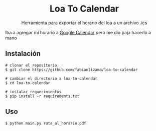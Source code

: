 <h1 align=center>
Loa To Calendar
</h1>
<p align=center>
<span>Herramienta para exportar el horario del loa a un archivo .ics</span>
<br>
</p>
<span>
Iba a agregar mi horario a <a href="https://calendar.google.com/">Google Calendar</a> pero me dio paja hacerlo a mano
</span>


## Instalación
```console
# clonar el repositorio
$ git clone https://github.com/fabianlizama/loa-to-calendar

# cambiar el directorio a loa-to-calendar
$ cd loa-to-calendar

# instalar requerimientos
$ pip install -r requirements.txt
```
## Uso
```console
$ python main.py ruta_al_horario.pdf
```
